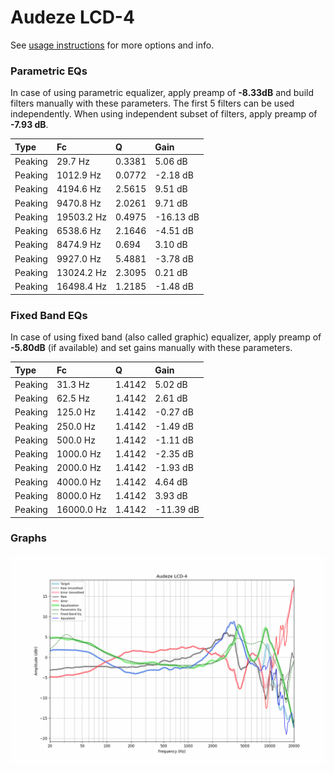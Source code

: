 # Audeze LCD-4
See [usage instructions](https://github.com/jaakkopasanen/AutoEq#usage) for more options and info.

### Parametric EQs
In case of using parametric equalizer, apply preamp of **-8.33dB** and build filters manually
with these parameters. The first 5 filters can be used independently.
When using independent subset of filters, apply preamp of **-7.93 dB**.

| Type    | Fc         |      Q | Gain      |
|:--------|:-----------|:-------|:----------|
| Peaking | 29.7 Hz    | 0.3381 | 5.06 dB   |
| Peaking | 1012.9 Hz  | 0.0772 | -2.18 dB  |
| Peaking | 4194.6 Hz  | 2.5615 | 9.51 dB   |
| Peaking | 9470.8 Hz  | 2.0261 | 9.71 dB   |
| Peaking | 19503.2 Hz | 0.4975 | -16.13 dB |
| Peaking | 6538.6 Hz  | 2.1646 | -4.51 dB  |
| Peaking | 8474.9 Hz  | 0.694  | 3.10 dB   |
| Peaking | 9927.0 Hz  | 5.4881 | -3.78 dB  |
| Peaking | 13024.2 Hz | 2.3095 | 0.21 dB   |
| Peaking | 16498.4 Hz | 1.2185 | -1.48 dB  |

### Fixed Band EQs
In case of using fixed band (also called graphic) equalizer, apply preamp of **-5.80dB**
(if available) and set gains manually with these parameters.

| Type    | Fc         |      Q | Gain      |
|:--------|:-----------|:-------|:----------|
| Peaking | 31.3 Hz    | 1.4142 | 5.02 dB   |
| Peaking | 62.5 Hz    | 1.4142 | 2.61 dB   |
| Peaking | 125.0 Hz   | 1.4142 | -0.27 dB  |
| Peaking | 250.0 Hz   | 1.4142 | -1.49 dB  |
| Peaking | 500.0 Hz   | 1.4142 | -1.11 dB  |
| Peaking | 1000.0 Hz  | 1.4142 | -2.35 dB  |
| Peaking | 2000.0 Hz  | 1.4142 | -1.93 dB  |
| Peaking | 4000.0 Hz  | 1.4142 | 4.64 dB   |
| Peaking | 8000.0 Hz  | 1.4142 | 3.93 dB   |
| Peaking | 16000.0 Hz | 1.4142 | -11.39 dB |

### Graphs
![](./Audeze%20LCD-4.png)